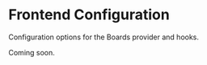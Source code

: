 ---
---

# Frontend Configuration

Configuration options for the Boards provider and hooks.

Coming soon.
